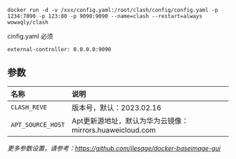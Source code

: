 ```shell
docker run -d -v /xxx/config.yaml:/root/clash/config/config.yaml -p 1234:7890 -p 123:80 -p 9090:9090 --name=clash --restart=always wowaqly/clash
```

cinfig.yaml 必须 
```shell
external-controller: 0.0.0.0:9090
```

## 参数

|名称               |说明                                                   |
|:-                 |:-                                                     |
|`CLASH_REVE`       |版本号，默认：2023.02.16                                  |
|`APT_SOURCE_HOST`  |Apt更新源地址，默认为华为云镜像：mirrors.huaweicloud.com   |

*更多参数设置，请参考：<https://github.com/jlesage/docker-baseimage-gui>*



